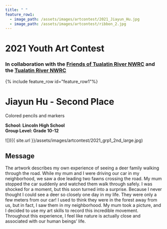 ```yaml
---
title: " "
feature_row1:
  - image_path: /assets/images/artcontest/2021_Jiayun_Hu.jpg
  - image_path: /assets/images/artcontest/ribbon_2.jpg
---
```


# 2021 Youth Art Contest

### In collaboration with the [Friends of Tualatin River NWRC](https://fotr.wildapricot.org/) and the [Tualatin River NWRC](https://www.fws.gov/refuge/Tualatin_River/)

{% include feature_row id="feature_row1"%}

# Jiayun Hu - Second Place  
Colored pencils and markers  

**School: Lincoln High School**  
**Group Level: Grade 10-12**  

![]({{ site.url }}/assets/images/artcontest/2021_grp1_2nd_large.jpg)

## Message

The artwork describes my own experience of seeing a deer family walking through the road. While my mum and I were driving our car in my neighborhood, we saw a doe leading two fawns crossing the road. My mum stopped the car suddenly and watched them walk through safely. I was shocked for a moment, but this soon turned into a surprise. Because I never thought I could see a deer so closely one day in my life. They were only a few meters from our car! I used to think they were in the forest away from us, but in fact, I saw them in my neighborhood. My mum took a picture, and I decided to use my art skills to record this incredible movement. Throughout this experience, I feel like nature is actually close and associated with our human beings’ life.

